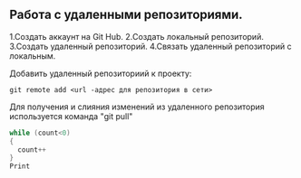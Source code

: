 ## Работа с удаленными репозиториями.
1.Создать аккаунт на Git Hub.
2.Создать локальный репозиторий.
3.Создать удаленный репозиторий.
4.Связать удаленный репозиторий с локальным.

Добавить удаленный репозиториий к проекту:
``````Bush
git remote add <url -адрес для репозитория в сети>
```````

Для получения и слияния изменений из удаленного репозитория 
используется команда "git pull"

``````C
while (count<0)
{
  count++
}
Print

